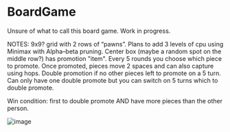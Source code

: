 # BoardGame
Unsure of what to call this board game. Work in progress. 

NOTES: 9x9? grid with 2 rows of “pawns”. Plans to add 3 levels of cpu using Minimax with Alpha–beta pruning. Center box (maybe a random spot on the middle row?) has promotion "item". Every 5 rounds you choose which piece to promote. Once promoted, pieces move 2 spaces and can also capture using hops. Double promotion if no other pieces left to promote on a 5 turn. Can only have one double promote but you can switch on 5 turns which to double promote. 

Win condition: first to double promote AND have more pieces than the other person.

![image](https://user-images.githubusercontent.com/55364674/111901074-2fbba780-8a0c-11eb-97ee-44456fb6c00f.png)
